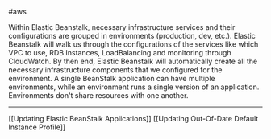 #aws 

Within Elastic Beanstalk, necessary infrastructure services and their configurations are grouped in environments (production, dev, etc.). Elastic Beanstalk will walk us through the configurations of the services like which VPC to use, RDB Instances, LoadBalancing and monitoring through CloudWatch. By then end, Elastic Beanstalk will automatically create all the necessary infrastructure components that we configured for the environment. A single BeanStalk application can have multiple environments, while an environment runs a single version of an application. Environments don't share resources with one another.

---
[[Updating Elastic BeanStalk Applications]]
[[Updating Out-Of-Date Default Instance Profile]]